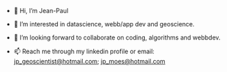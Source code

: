 - 👋 Hi, I’m Jean-Paul
- 👀 I’m interested in datascience, webb/app dev and geoscience.

- 💞️ I’m looking forward to collaborate on coding, algorithms and webbdev.
- 📫 Reach me through my linkedin profile or email: jp_geoscientist@hotmail.com; jp_moes@hotmail.com


<!---
Innervisual/Innervisual is a ✨ special ✨ repository because its `README.md` (this file) appears on your GitHub profile.
You can click the Preview link to take a look at your changes.
--->
